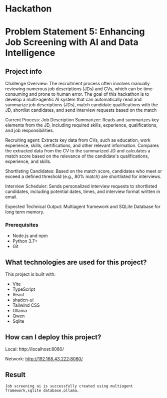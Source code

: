 # Hackathon
# Problem Statement 5: Enhancing Job Screening with AI and Data Intelligence

## Project info
Challenge Overview:
The recruitment process often involves manually reviewing numerous job descriptions (JDs) and CVs, which can be time-consuming and prone to human error. The goal of this hackathon is to develop a multi-agentic AI system that can automatically read and summarize job descriptions (JDs), match candidate qualifications with the JD, shortlist candidates, and send interview requests based on the match

Current Process:
Job Description Summarizer: Reads and summarizes key elements from the JD, including required skills, experience, qualifications, and job responsibilities.

Recruiting agent: Extracts key data from CVs, such as education, work experience, skills, certifications, and other relevant information. Compares the extracted data from the CV to the summarized JD and calculates a match score based on the relevance of the candidate's qualifications, experience, and skills.

Shortlisting Candidates: Based on the match score, candidates who meet or exceed a defined threshold (e.g., 80% match) are shortlisted for interviews.

Interview Scheduler: Sends personalized interview requests to shortlisted candidates, including potential dates, times, and interview format written in email.

Expected Technical Output: Multiagent framework and SQLite Database for long term memory.

### Prerequisites
- Node.js and npm
- Python 3.7+
- Git

## What technologies are used for this project?

This project is built with:

- Vite
- TypeScript
- React
- shadcn-ui
- Tailwind CSS
- Ollama
- Qwen
- Sqlite

## How can I deploy this project?
 Local:   http://localhost:8080/

 Network: http://192.168.43.222:8080/


## Result
    Job screening ai is successfully created using multiagent framework,sqlite database,ollama.
